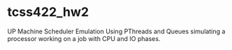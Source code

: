 tcss422_hw2
===========

UP Machine Scheduler Emulation Using PThreads and Queues simulating a processor working on a job with CPU and IO phases.
